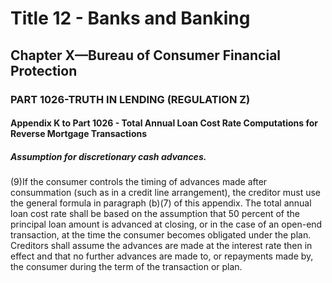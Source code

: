 
# Title 12 - Banks and Banking
## Chapter X—Bureau of Consumer Financial Protection
### PART 1026-TRUTH IN LENDING (REGULATION Z)
#### Appendix K to Part 1026 - Total Annual Loan Cost Rate Computations for Reverse Mortgage Transactions
##### Assumption for discretionary cash advances.

(9)If the consumer controls the timing of advances made after consummation (such as in a credit line arrangement), the creditor must use the general formula in paragraph (b)(7) of this appendix. The total annual loan cost rate shall be based on the assumption that 50 percent of the principal loan amount is advanced at closing, or in the case of an open-end transaction, at the time the consumer becomes obligated under the plan. Creditors shall assume the advances are made at the interest rate then in effect and that no further advances are made to, or repayments made by, the consumer during the term of the transaction or plan.
